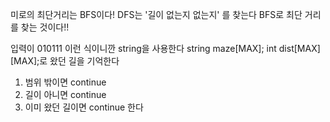미로의 최단거리는 BFS이다! DFS는 '길이 없는지 없는지' 를 찾는다
BFS로 최단 거리를 찾는 것이다!!

입력이 010111 이런 식이니깐 string을 사용한다
string maze[MAX];
int dist[MAX][MAX];로 왔던 길을 기억한다

1. 범위 밖이면 continue
2. 길이 아니면 continue
3. 이미 왔던 길이면 continue 한다

